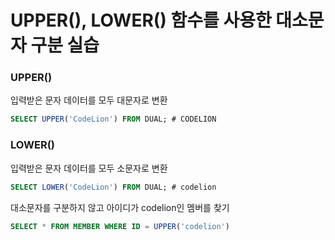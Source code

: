 # UPPER(), LOWER() 함수를 사용한 대소문자 구분 실습

### UPPER()
입력받은 문자 데이터를 모두 대문자로 변환

```sql
SELECT UPPER('CodeLion') FROM DUAL; # CODELION
```

### LOWER()
입력받은 문자 데이터를 모두 소문자로 변환
```sql
SELECT LOWER('CodeLion') FROM DUAL; # codelion
```

대소문자를 구분하지 않고 아이디가 codelion인 멤버를 찾기

```sql
SELECT * FROM MEMBER WHERE ID = UPPER('codelion')
```